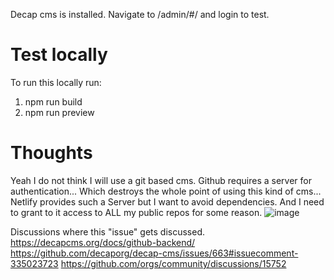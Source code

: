 Decap cms is installed.
Navigate to /admin/#/ and login to test.

# Test locally
To run this locally run:

1. npm run build
2. npm run preview

# Thoughts
Yeah I do not think I will use a git based cms.
Github requires a server for authentication...
Which destroys the whole point of using this kind of cms...
Netlify provides such a Server but I want to avoid dependencies.
And I need to grant to it access to ALL my public repos for some reason.
![image](https://github.com/TimonGisler/astro-blog-cms-test/assets/49547606/063f970c-6105-40f4-a9c4-f073a09ef278)

Discussions where this "issue" gets discussed.
https://decapcms.org/docs/github-backend/
https://github.com/decaporg/decap-cms/issues/663#issuecomment-335023723
https://github.com/orgs/community/discussions/15752
